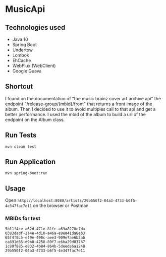 # MusicApi

## Technologies used

 - Java 10
 - Spring Boot
 - Undertow
 - Lombok
 - EhCache
 - WebFlux (WebClient)
 - Google Guava

## Shortcut

I found on the documentation of "the music brainz cover art archive api" the endpoint "/release-group/{mbid}/front" that returns a front image of the album.
Than I decided to use it to avoid multiples call to that api and get a better performance. I used the mbid of the album to build a url of the endpoint on the Album class.

## Run Tests

`mvn clean test`

## Run Application

`mvn spring-boot:run`

## Usage

Open `http://localhost:8080/artists/29b550f2-04a3-4733-b6f5-4e347fac7e11` on the browser or Postman


### MBIDs for test 

```
5b11f4ce-a62d-471e-81fc-a69a8278c7da
0383dadf-2a4e-4d10-a46a-e9e041da8eb3
65f4f0c5-ef9e-490c-aee3-909e7ae6b2ab
ca891d65-d9b0-4258-89f7-e6ba29d83767
1c80f885-e832-4b84-864b-5deeda6a1248
29b550f2-04a3-4733-b6f5-4e347fac7e11
```


 




